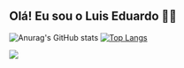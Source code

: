 ## Olá! Eu sou o Luis Eduardo 👨‍💻

![Anurag's GitHub stats](https://github-readme-stats.vercel.app/api?username=eduh3435&show_icons=true&theme=dark)
[![Top Langs](https://github-readme-stats.vercel.app/api/top-langs/?username=eduh3435&layout=donut&theme=dark)](https://github.com/anuraghazra/github-readme-stats)


<img src="https://cdn.jsdelivr.net/gh/devicons/devicon@latest/icons/html5/html5-original.svg" />
